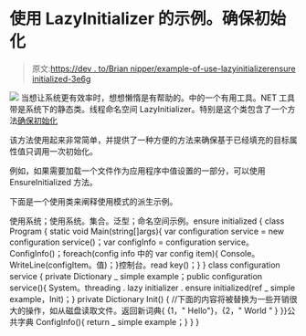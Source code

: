 # 使用 LazyInitializer 的示例。确保初始化

> 原文:[https://dev . to/Brian nipper/example-of-use-lazyinitializerensure initialized-3e6g](https://dev.to/briannipper/example-of-using-lazyinitializerensureinitialized-3e6g)

[![](../Images/29fffa83ea6883a80af56a3282d43bab.png)](https://2.bp.blogspot.com/-I6pWygiwGZ8/W4xk7uMLyaI/AAAAAAAAHKU/n3QXOFMoZtk8ZiLqt59Hwgq8WEnC8TVTgCLcBGAs/s1600/LazyMeme.jpg) 
当想让系统更有效率时，想想懒惰是有帮助的。中的一个有用工具。NET 工具带是系统下的静态类。线程命名空间 LazyInitializer。特别是这个类包含了一个方法[确保初始化](https://docs.microsoft.com/en-us/dotnet/api/system.threading.lazyinitializer.ensureinitialized?view=netframework-4.7.1)

该方法使用起来非常简单，并提供了一种方便的方法来确保基于已经填充的目标属性值只调用一次初始化。

例如，如果需要加载一个文件作为应用程序中值设置的一部分，可以使用 EnsureInitialized 方法。

下面是一个使用类来阐释使用模式的派生示例。

使用系统；使用系统。集合。泛型；命名空间示例。ensure initialized { class Program { static void Main(string[]args){ var configuration service = new configuration service()；var configInfo = configuration service。ConfigInfo()；foreach(config info 中的 var config item){ Console。WriteLine(configItem。值)；}控制台。read key()；} } class configuration service { private Dictionary _ simple example；public configuration service(){ System。threading . lazy initializer . ensure initialized(ref _ simple example，Init)；} private Dictionary Init() { //下面的内容将被替换为一些开销很大的操作，如从磁盘读取文件。返回新词典{ {1，" Hello"}，{2，" World " } }}公共字典 ConfigInfo(){ return _ simple example；} } }